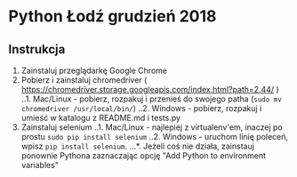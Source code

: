# Python Łodź grudzień 2018

## Instrukcja
1. Zainstaluj przeglądarkę Google Chrome
2. Pobierz i zainstaluj chromedriver ( https://chromedriver.storage.googleapis.com/index.html?path=2.44/ )
..1. Mac/Linux - pobierz, rozpakuj i przenieś do swojego patha (`sudo mv chromedriver /usr/local/bin/`)
..2. Windows - pobierz, rozpakuj i umieść w katalogu z README.md i tests.py
3. Zainstaluj selenium
..1. Mac/Linux - najlepiej z virtualenv'em, inaczej po prostu `sudo pip install selenium`
..2. Windows - uruchom linię poleceń, wpisz `pip install selenium`.
...*. Jeżeli coś nie działa, zainstauj ponownie Pythona zaznaczając opcję "Add Python to environment variables"

